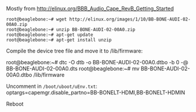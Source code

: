 Mostly from http://elinux.org/BBB_Audio_Cape_RevB_Getting_Started

    root@beaglebone:~# wget http://elinux.org/images/1/10/BB-BONE-AUDI-02-00A0.zip
    root@beaglebone:~# unzip BB-BONE-AUDI-02-00A0.zip
    root@beaglebone:~# apt-get update
    root@beaglebone:~# apt-get install unzip

Compile the device tree file and move it to /lib/firmware:

   root@beaglebone:~# dtc -O dtb -o BB-BONE-AUDI-02-00A0.dtbo -b 0 -@ BB-BONE-AUDI-02-00A0.dts
   root@beaglebone:~# mv BB-BONE-AUDI-02-00A0.dtbo /lib/firmware

Uncomment in `/boot/uboot/uEnv.txt`:
    optargs=capemgr.disable_partno=BB-BONELT-HDMI,BB-BONELT-HDMIN

Reboot
